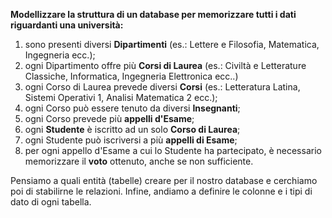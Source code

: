 **Modellizzare la struttura di un database per memorizzare tutti i dati riguardanti una università:**

1. sono presenti diversi **Dipartimenti** (es.: Lettere e Filosofia, Matematica, Ingegneria ecc.);
2. ogni Dipartimento offre più **Corsi di Laurea** (es.: Civiltà e Letterature Classiche, Informatica, Ingegneria Elettronica ecc..)
3. ogni Corso di Laurea prevede diversi **Corsi** (es.: Letteratura Latina, Sistemi Operativi 1, Analisi Matematica 2 ecc.);
4. ogni Corso può essere tenuto da diversi **Insegnanti**;
5. ogni Corso prevede più **appelli d'Esame**;
6. ogni **Studente** è iscritto ad un solo **Corso di Laurea**;
7. ogni Studente può iscriversi a più **appelli di Esame**;
8. per ogni appello d'Esame a cui lo Studente ha partecipato, è necessario memorizzare il **voto** ottenuto, anche se non sufficiente. 

Pensiamo a quali entità (tabelle) creare per il nostro database e cerchiamo poi di stabilirne le relazioni. Infine, andiamo a definire le colonne e i tipi di dato di ogni tabella.